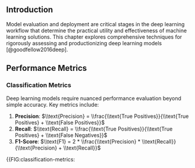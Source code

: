 ## Introduction

Model evaluation and deployment are critical stages in the deep learning workflow that determine the practical utility and effectiveness of machine learning solutions. This chapter explores comprehensive techniques for rigorously assessing and productionizing deep learning models [@goodfellow2016deep].

## Performance Metrics

### Classification Metrics

Deep learning models require nuanced performance evaluation beyond simple accuracy. Key metrics include:

1. **Precision**: $\\text{Precision} = \\frac{\\text{True Positives}}{\\text{True Positives} + \\text{False Positives}}$
2. **Recall**: $\\text{Recall} = \\frac{\\text{True Positives}}{\\text{True Positives} + \\text{False Negatives}}$
3. **F1-Score**: $\\text{F1} = 2 * \\frac{\\text{Precision} * \\text{Recall}}{\\text{Precision} + \\text{Recall}}$

{{FIG:classification-metrics: